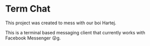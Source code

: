 # Term Chat

This project was created to mess with our boi Hartej.

This is a terminal based messaging client that currently works with Facebook Messenger 😜g. 
